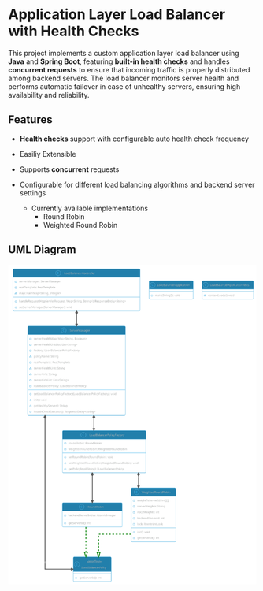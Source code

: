 # Application Layer Load Balancer with Health Checks

This project implements a custom application layer load balancer using **Java** and **Spring Boot**, featuring **built-in health checks** and handles **concurrent requests** to ensure that incoming traffic is properly distributed among backend servers. The load balancer monitors server health and performs automatic failover in case of unhealthy servers, ensuring high availability and reliability.

## Features

- **Health checks** support with configurable auto health check frequency

- Easiliy Extensible 

- Supports **concurrent** requests

- Configurable for different load balancing algorithms and backend server settings
    * Currently available implementations
        - Round Robin
        - Weighted Round Robin

## UML Diagram 
<img src="readme.svg" alt="your-svg-image">